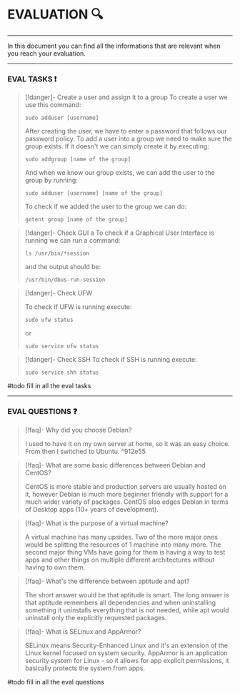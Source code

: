 # EVALUATION 🔍
***
In this document you can find all the informations that are relevant when you reach your evaluation.
***
### EVAL TASKS ❗
> [!danger]- Create a user and assign it to a group
> To create a user we use this command:
> ```
> sudo adduser [username]
> ```
> After creating the user, we have to enter a password that follows our password policy. To add a user into a group we need to make sure the group exists. If it doesn't we can simply create it by executing:
> ```
> sudo addgroup [name of the group]
> ```
> And when we know our group exists, we can add the user to the group by running:
> ```
> sudo adduser [username] [name of the group]
> ```
> To check if we added the user to the group we can do:
> ```
> getent group [name of the group]
> ```

> [!danger]- Check GUI
> a
> To check if a Graphical User Interface is running we can run a command:
> ```
> ls /usr/bin/*session
> ```
> and the output should be:
> ```
> /usr/bin/dbus-run-session
> ```

> [!danger]- Check UFW
> 
> To check if UFW is running execute:
> ```
> sudo ufw status
> ```
> or
> ```
> sudo service ufw status
> ```

> [!danger]- Check SSH
> To check if SSH is running execute:
> ```
> sudo service shh status
> ```

#todo fill in all the eval tasks
***
### EVAL QUESTIONS ❓
> [!faq]- Why did you choose Debian?
> 
> I used to have it on my own server at home, so it was an easy choice. From then I switched to Ubuntu.
^912e55

> [!faq]- What are some basic differences between Debian and CentOS?
> 
> CentOS is more stable and production servers are usually hosted on it, however Debian is much more beginner friendly with support for a much wider variety of packages. CentOS also edges Debian in terms of Desktop apps (10+ years of development).

> [!faq]- What is the purpose of a virtual machine?
> 
> A virtual machine has many upsides. Two of the more major ones would be splitting the resources of 1 machine into many more. The second major thing VMs have going for them is having a way to test apps and other things on multiple different architectures without having to own them.

> [!faq]- What's the difference between aptitude and apt?
> 
> The short answer would be that aptitude is smart. The long answer is that aptitude remembers all dependencies and when uninstalling something it uninstalls everything that is not needed, while apt would uninstall only the explicitly requested packages.

> [!faq]- What is SELinux and AppArmor?
>
> SELinux means Security-Enhanced Linux and it's an extension of the Linux kernel focused on system security. AppArmor is an application security system for Linux - so it allows for app explicit permissions, it basically protects the system from apps.

#todo fill in all the eval questions